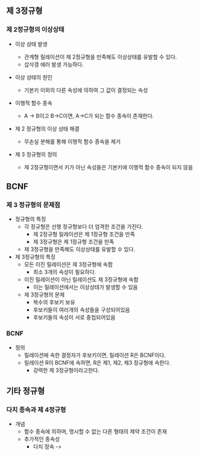 ## 제 3정규형
### 제 2정규형의 이상상태
- 이상 상태 발생
	- 관계형 릴레이션이 제 2정규형을 만족해도 이상상태를 유발할 수 있다.
	- 삽삭갱 에러 발생 가능하다.

- 이상 상태의 원인
	- 기본키 이외의 다른 속성에 의하여 그 값이 결정되는 속성

- 이행적 함수 종속
	- A -> B이고 B->C이면, A->C가 되는 함수 종속이 존재한다.

- 제 2 정규형의 이상 상태 해결
	- 무손실 분해를 통해 이행적 함수 종속을 제거
- 제 3 정규형의 정의
	- 제 2정규형이면서 키가 아닌 속성들은 기본키에 이행적 함수 종속이 되지 않음


## BCNF

### 제 3 정규형의 문제점
- 정규형의 특징
	- 각 정규형은 선행 정규형보다 더 엄격한 조건을 가진다.
		- 제 2정규형 릴레이션은 제 1정규형 조건을 만족
		- 제 3정규형은 제 1정규형 조건을 만족
	- 제 3정규형을 만족해도 이상상태를 유발할 수 있다.
- 제 3정규형의 특징
	- 모든 이진 릴레이션은 제 3정규형에 속함
		- 최소 3개의 속성이 필요하다.
	- 이진 릴레이션이 아닌 릴레이션도 제 3정규형에 속함
		- 이는 릴레이션에서는 이상상태가 발생할 수 있음
	- 제 3정규형의 문제
		- 복수의 후보키 보유
		- 후보키들이 여러개의 속성들을 구성되어있음
		- 후보키들의 속성이 서로 중첩되어있음

### BCNF
- 정의
	- 릴레이션에 속한 결정자가 후보키이면, 릴레이션 R은 BCNF이다.
	- 릴레이션 R이 BCNF에 속하면, R은 제1, 제2, 제3 정규형에 속한다.
		- 강력한 제 3정규형이라고한다.

## 기타 정규형
### 다치 종속과 제 4정규형
- 개념
	- 함수 종속에 의하며, 명시할 수 없는 다른 형태의 제약 조건이 존재
	- 추가적인 종속성
		- 다치 정속 ->